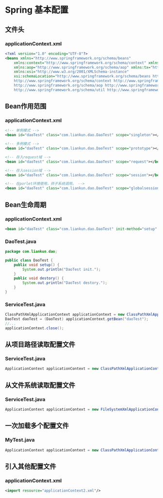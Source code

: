 # Spring 基本配置

## 文件头

### applicationContext.xml

```xml
<?xml version="1.0" encoding="UTF-8"?>
<beans xmlns="http://www.springframework.org/schema/beans"
	xmlns:context="http://www.springframework.org/schema/context" xmlns:p="http://www.springframework.org/schema/p"
	xmlns:aop="http://www.springframework.org/schema/aop" xmlns:tx="http://www.springframework.org/schema/tx"
	xmlns:xsi="http://www.w3.org/2001/XMLSchema-instance"
	xsi:schemaLocation="http://www.springframework.org/schema/beans http://www.springframework.org/schema/beans/spring-beans-4.0.xsd
	http://www.springframework.org/schema/context http://www.springframework.org/schema/context/spring-context-4.0.xsd
	http://www.springframework.org/schema/aop http://www.springframework.org/schema/aop/spring-aop-4.0.xsd http://www.springframework.org/schema/tx http://www.springframework.org/schema/tx/spring-tx-4.0.xsd
	http://www.springframework.org/schema/util http://www.springframework.org/schema/util/spring-util-4.0.xsd">
```

## Bean作用范围

### applicationContext.xml

```xml
<!-- 单例模式 -->
<bean id="daoTest" class="com.liankun.dao.DaoTest" scope="singleton"></bean>
```

```xml
<!-- 多例模式 -->
<bean id="daoTest" class="com.liankun.dao.DaoTest" scope="prototype"></bean>
```

```xml
<!-- 存入request域 -->
<bean id="daoTest" class="com.liankun.dao.DaoTest" scope="request"></bean>
```

```xml
<!-- 存入session域 -->
<bean id="daoTest" class="com.liankun.dao.DaoTest" scope="session"></bean>
```

```xml
<!-- 在porlet环境使用，供子系统调用。 -->
<bean id="daoTest" class="com.liankun.dao.DaoTest" scope="globalsession"></bean>
```

## Bean生命周期

### applicationContext.xml

```xml
<bean id="daoTest" class="com.liankun.dao.DaoTest" init-method="setup" destroy-method="destory" />
```

### DaoTest.java

```java
package com.liankun.dao;

public class DaoTest {
	public void setup() {
		System.out.println("DaoTest init.");
	}
	public void destory() {
		System.out.println("DaoTest destory.");
	}
}
```

### ServiceTest.java

```java
ClassPathXmlApplicationContext applicationContext = new ClassPathXmlApplicationContext("applicationContext.xml");
DaoTest daoTest = (DaoTest) applicationContext.getBean("daoTest");
//...
applicationContext.close();
```

## 从项目路径读取配置文件

### ServiceTest.java

```java
ApplicationContext applicationContext = new ClassPathXmlApplicationContext("applicationContext.xml");
```

## 从文件系统读取配置文件

### ServiceTest.java

```java
ApplicationContext applicationContext = new FileSystemXmlApplicationContext("C:\\applicationContext.xml");
```

## 一次加载多个配置文件

### MyTest.java

```java
ApplicationContext applicationContext = new ClassPathXmlApplicationContext("applicationContext.xml","applicationContext2.xml");
```

## 引入其他配置文件

### applicationContext.xml

```xml
<import resource="applicationContext2.xml"/>
```

